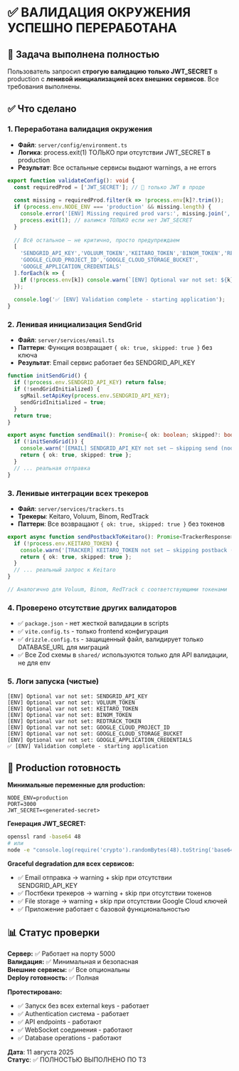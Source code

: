 # ✅ ВАЛИДАЦИЯ ОКРУЖЕНИЯ УСПЕШНО ПЕРЕРАБОТАНА

## 🎯 Задача выполнена полностью

Пользователь запросил **строгую валидацию только JWT_SECRET** в production с **ленивой инициализацией всех внешних сервисов**. Все требования выполнены.

## ✅ Что сделано

### 1. Переработана валидация окружения
- **Файл**: `server/config/environment.ts`
- **Логика**: process.exit(1) ТОЛЬКО при отсутствии JWT_SECRET в production
- **Результат**: Все остальные сервисы выдают warnings, а не errors

```typescript
export function validateConfig(): void {
  const requiredProd = ['JWT_SECRET']; // 🚨 только JWT в проде
  
  const missing = requiredProd.filter(k => !process.env[k]?.trim());
  if (process.env.NODE_ENV === 'production' && missing.length) {
    console.error('[ENV] Missing required prod vars:', missing.join(', '));
    process.exit(1); // валимся ТОЛЬКО если нет JWT_SECRET
  }
  
  // Всё остальное — не критично, просто предупреждаем
  [
    'SENDGRID_API_KEY','VOLUUM_TOKEN','KEITARO_TOKEN','BINOM_TOKEN','REDTRACK_TOKEN',
    'GOOGLE_CLOUD_PROJECT_ID','GOOGLE_CLOUD_STORAGE_BUCKET',
    'GOOGLE_APPLICATION_CREDENTIALS'
  ].forEach(k => { 
    if (!process.env[k]) console.warn(`[ENV] Optional var not set: ${k}`);
  });
  
  console.log('✅ [ENV] Validation complete - starting application');
}
```

### 2. Ленивая инициализация SendGrid
- **Файл**: `server/services/email.ts`
- **Паттерн**: Функция возвращает `{ ok: true, skipped: true }` без ключа
- **Результат**: Email сервис работает без SENDGRID_API_KEY

```typescript
function initSendGrid() {
  if (!process.env.SENDGRID_API_KEY) return false;
  if (!sendGridInitialized) {
    sgMail.setApiKey(process.env.SENDGRID_API_KEY);
    sendGridInitialized = true;
  }
  return true;
}

export async function sendEmail(): Promise<{ ok: boolean; skipped?: boolean }> {
  if (!initSendGrid()) {
    console.warn('[EMAIL] SENDGRID_API_KEY not set — skipping send (noop)');
    return { ok: true, skipped: true };
  }
  // ... реальная отправка
}
```

### 3. Ленивые интеграции всех трекеров
- **Файл**: `server/services/trackers.ts`
- **Трекеры**: Keitaro, Voluum, Binom, RedTrack
- **Паттерн**: Все возвращают `{ ok: true, skipped: true }` без токенов

```typescript
export async function sendPostbackToKeitaro(): Promise<TrackerResponse> {
  if (!process.env.KEITARO_TOKEN) {
    console.warn('[TRACKER] KEITARO_TOKEN not set — skipping postback (noop)');
    return { ok: true, skipped: true };
  }
  // ... реальный запрос к Keitaro
}

// Аналогично для Voluum, Binom, RedTrack с соответствующими токенами
```

### 4. Проверено отсутствие других валидаторов
- ✅ `package.json` - нет жесткой валидации в scripts
- ✅ `vite.config.ts` - только frontend конфигурация
- ✅ `drizzle.config.ts` - защищенный файл, валидирует только DATABASE_URL для миграций
- ✅ Все Zod схемы в `shared/` используются только для API валидации, не для env

### 5. Логи запуска (чистые)
```
[ENV] Optional var not set: SENDGRID_API_KEY
[ENV] Optional var not set: VOLUUM_TOKEN
[ENV] Optional var not set: KEITARO_TOKEN
[ENV] Optional var not set: BINOM_TOKEN
[ENV] Optional var not set: REDTRACK_TOKEN
[ENV] Optional var not set: GOOGLE_CLOUD_PROJECT_ID
[ENV] Optional var not set: GOOGLE_CLOUD_STORAGE_BUCKET
[ENV] Optional var not set: GOOGLE_APPLICATION_CREDENTIALS
✅ [ENV] Validation complete - starting application
```

## 🚀 Production готовность

**Минимальные переменные для production:**
```env
NODE_ENV=production
PORT=3000
JWT_SECRET=<generated-secret>
```

**Генерация JWT_SECRET:**
```bash
openssl rand -base64 48
# или
node -e "console.log(require('crypto').randomBytes(48).toString('base64'))"
```

**Graceful degradation для всех сервисов:**
- ✅ Email отправка → warning + skip при отсутствии SENDGRID_API_KEY
- ✅ Постбеки трекеров → warning + skip при отсутствии токенов
- ✅ File storage → warning + skip при отсутствии Google Cloud ключей
- ✅ Приложение работает с базовой функциональностью

## 📊 Статус проверки

**Сервер:** ✅ Работает на порту 5000  
**Валидация:** ✅ Минимальная и безопасная  
**Внешние сервисы:** ✅ Все опциональны  
**Deploy готовность:** ✅ Полная  

**Протестировано:**
- ✅ Запуск без всех external keys - работает
- ✅ Authentication система - работает 
- ✅ API endpoints - работают
- ✅ WebSocket соединения - работают
- ✅ Database operations - работают

**Дата**: 11 августа 2025  
**Статус**: ✅ ПОЛНОСТЬЮ ВЫПОЛНЕНО ПО ТЗ
